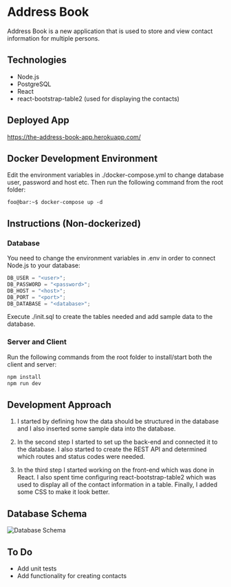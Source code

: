 # Address Book

Address Book is a new application that is used to store and view contact information for multiple persons.

## Technologies

- Node.js
- PostgreSQL
- React
- react-bootstrap-table2 (used for displaying the contacts)

## Deployed App

https://the-address-book-app.herokuapp.com/

## Docker Development Environment

Edit the environment variables in ./docker-compose.yml to change database user, password and host etc. Then run the following command from the root folder:

```console
foo@bar:~$ docker-compose up -d
```

## Instructions (Non-dockerized)

### Database

You need to change the environment variables in .env in order to connect Node.js to your database:

```javascript
DB_USER = "<user>";
DB_PASSWORD = "<password>";
DB_HOST = "<host>";
DB_PORT = "<port>";
DB_DATABASE = "<database>";
```

Execute ./init.sql to create the tables needed and add sample data to the database.

### Server and Client

Run the following commands from the root folder to install/start both the client and server:

```sh
npm install
npm run dev
```

## Development Approach

1. I started by defining how the data should be structured in the database and I also inserted some sample data into the database.

2. In the second step I started to set up the back-end and connected it to the database. I also started to create the REST API and determined which routes and status codes were needed.

3. In the third step I started working on the front-end which was done in React. I also spent time configuring react-bootstrap-table2 which was used to display all of the contact information in a table. Finally, I added some CSS to make it look better.

## Database Schema

![Database Schema](https://user-images.githubusercontent.com/42525041/90418454-6a93e080-e0b5-11ea-8ed5-2aff1a64ed57.png)

## To Do

- Add unit tests
- Add functionality for creating contacts
